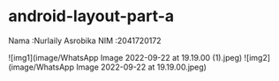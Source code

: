 # android-layout-part-a
Nama :Nurlaily Asrobika
NIM :2041720172

![img1](image/WhatsApp Image 2022-09-22 at 19.19.00 (1).jpeg)
![img2](image/WhatsApp Image 2022-09-22 at 19.19.00.jpeg)